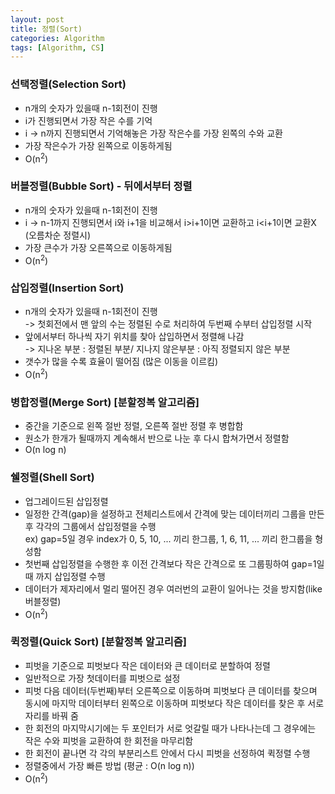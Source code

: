 ```yaml
---
layout: post
title: 정렬(Sort)
categories: Algorithm
tags: [Algorithm, CS]
---
```


### 선택정렬(Selection Sort)
- n개의 숫자가 있을때 n-1회전이 진행
- i가 진행되면서 가장 작은 수를 기억
- i -> n까지 진행되면서 기억해놓은 가장 작은수를 가장 왼쪽의 수와 교환
- 가장 작은수가 가장 왼쪽으로 이동하게됨
- O(n<sup>2</sup>)


### 버블정렬(Bubble Sort) - 뒤에서부터 정렬
- n개의 숫자가 있을때 n-1회전이 진행
- i -> n-1까지 진행되면서 i와 i+1을 비교해서 i>i+1이면 교환하고 i<i+1이면 교환X (오름차순 정렬시)
- 가장 큰수가 가장 오른쪽으로 이동하게됨
- O(n<sup>2</sup>)


### 삽입정렬(Insertion Sort)
- n개의 숫자가 있을때 n-1회전이 진행  
  -> 첫회전에서 맨 앞의 수는 정렬된 수로 처리하여 두번째 수부터 삽입정렬 시작
- 앞에서부터 하나씩 자기 위치를 찾아 삽입하면서 정렬해 나감  
  -> 지나온 부분 : 정렬된 부분/ 지나지 않은부분 : 아직 정렬되지 않은 부분  
- 갯수가 많을 수록 효율이 떨어짐 (많은 이동을 이르킴)
- O(n<sup>2</sup>)


### 병합정렬(Merge Sort) [분할정복 알고리즘]
- 중간을 기준으로 왼쪽 절반 정렬, 오른쪽 절반 정렬 후 병합함
- 원소가 한개가 될때까지 계속해서 반으로 나눈 후 다시 합쳐가면서 정렬함
- O(n log n)


### 쉘정렬(Shell Sort)
- 업그레이드된 삽입정렬
- 일정한 간격(gap)을 설정하고 전체리스트에서 간격에 맞는 데이터끼리 그룹을 만든 후 각각의 그룹에서 삽입정렬을 수행  
  ex) gap=5일 경우 index가 0, 5, 10, ... 끼리 한그룹, 1, 6, 11, ... 끼리 한그룹을 형성함
- 첫번째 삽입정렬을 수행한 후 이전 간격보다 작은 간격으로 또 그룹핑하여 gap=1일때 까지 삽입정렬 수행
- 데이터가 제자리에서 멀리 떨어진 경우 여러번의 교환이 일어나는 것을 방지함(like 버블정렬)
- O(n<sup>2</sup>)


### 퀵정렬(Quick Sort) [분할정복 알고리즘]
- 피벗을 기준으로 피벗보다 작은 데이터와 큰 데이터로 분할하여 정렬
- 일반적으로 가장 첫데이터를 피벗으로 설정
- 피벗 다음 데이터(두번째)부터 오른쪽으로 이동하며 피벗보다 큰 데이터를 찾으며 동시에 마지막 데이터부터 왼쪽으로 이동하며 피벗보다 작은 데이터를 찾은 후 서로 자리를 바꿔 줌
- 한 회전의 마지막시기에는 두 포인터가 서로 엇갈릴 때가 나타나는데 그 경우에는 작은 수와 피벗을 교환하여 한 회전을 마무리함
- 한 회전이 끝나면 각 각의 부분리스트 안에서 다시 피벗을 선정하여 퀵정렬 수행
- 정렬중에서 가장 빠른 방법 (평균 : O(n log n))
- O(n<sup>2</sup>)